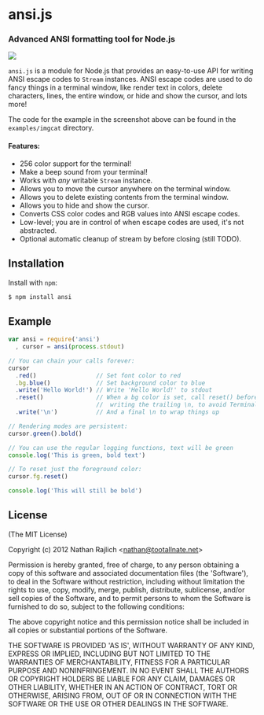 ansi.js
=========
### Advanced ANSI formatting tool for Node.js

![](http://f.cl.ly/items/0D3w3d1W443f2z3X361G/Screen%20Shot%202012-01-26%20at%202.18.31%20AM.png)

`ansi.js` is a module for Node.js that provides an easy-to-use API for
writing ANSI escape codes to `Stream` instances. ANSI escape codes are used to do
fancy things in a terminal window, like render text in colors, delete characters,
lines, the entire window, or hide and show the cursor, and lots more!

The code for the example in the screenshot above can be found in the
`examples/imgcat` directory.

#### Features:

 * 256 color support for the terminal!
 * Make a beep sound from your terminal!
 * Works with *any* writable `Stream` instance.
 * Allows you to move the cursor anywhere on the terminal window.
 * Allows you to delete existing contents from the terminal window.
 * Allows you to hide and show the cursor.
 * Converts CSS color codes and RGB values into ANSI escape codes.
 * Low-level; you are in control of when escape codes are used, it's not abstracted.
 * Optional automatic cleanup of stream by before closing (still TODO).


Installation
------------

Install with `npm`:

``` bash
$ npm install ansi
```


Example
-------

``` js
var ansi = require('ansi')
  , cursor = ansi(process.stdout)

// You can chain your calls forever:
cursor
  .red()                 // Set font color to red
  .bg.blue()             // Set background color to blue
  .write('Hello World!') // Write 'Hello World!' to stdout
  .reset()               // When a bg color is set, call reset() before
                         //  writing the trailing \n, to avoid Terminal glitches
  .write('\n')           // And a final \n to wrap things up

// Rendering modes are persistent:
cursor.green().bold()

// You can use the regular logging functions, text will be green
console.log('This is green, bold text')

// To reset just the foreground color:
cursor.fg.reset()

console.log('This will still be bold')
```


License
-------

(The MIT License)

Copyright (c) 2012 Nathan Rajlich &lt;nathan@tootallnate.net&gt;

Permission is hereby granted, free of charge, to any person obtaining
a copy of this software and associated documentation files (the
'Software'), to deal in the Software without restriction, including
without limitation the rights to use, copy, modify, merge, publish,
distribute, sublicense, and/or sell copies of the Software, and to
permit persons to whom the Software is furnished to do so, subject to
the following conditions:

The above copyright notice and this permission notice shall be
included in all copies or substantial portions of the Software.

THE SOFTWARE IS PROVIDED 'AS IS', WITHOUT WARRANTY OF ANY KIND,
EXPRESS OR IMPLIED, INCLUDING BUT NOT LIMITED TO THE WARRANTIES OF
MERCHANTABILITY, FITNESS FOR A PARTICULAR PURPOSE AND NONINFRINGEMENT.
IN NO EVENT SHALL THE AUTHORS OR COPYRIGHT HOLDERS BE LIABLE FOR ANY
CLAIM, DAMAGES OR OTHER LIABILITY, WHETHER IN AN ACTION OF CONTRACT,
TORT OR OTHERWISE, ARISING FROM, OUT OF OR IN CONNECTION WITH THE
SOFTWARE OR THE USE OR OTHER DEALINGS IN THE SOFTWARE.
